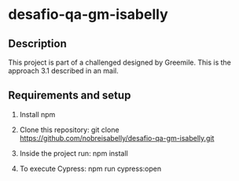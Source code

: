 # desafio-qa-gm-isabelly

## Description
This project is part of a challenged designed by Greemile.
This is the approach 3.1 described in an mail.

## Requirements and setup
1. Install npm 

2. Clone this repository: git clone https://github.com/nobreisabelly/desafio-qa-gm-isabelly.git

3. Inside the project run: npm install 

4. To execute Cypress: npm run cypress:open
